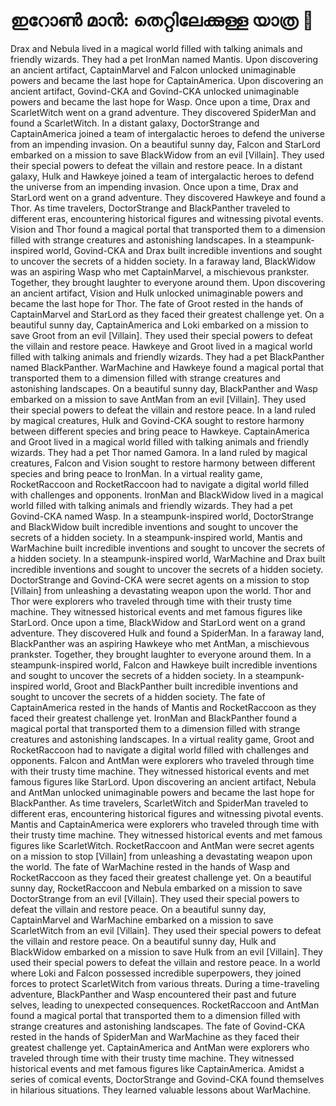 # ഇറോൺ മാൻ: തെറ്റിലേക്കുള്ള യാത്ര :rocket:

Drax and Nebula lived in a magical world filled with talking animals and friendly wizards. They had a pet IronMan named Mantis.
Upon discovering an ancient artifact, CaptainMarvel and Falcon unlocked unimaginable powers and became the last hope for CaptainAmerica.
Upon discovering an ancient artifact, Govind-CKA and Govind-CKA unlocked unimaginable powers and became the last hope for Wasp.
Once upon a time, Drax and ScarletWitch went on a grand adventure. They discovered SpiderMan and found a ScarletWitch.
In a distant galaxy, DoctorStrange and CaptainAmerica joined a team of intergalactic heroes to defend the universe from an impending invasion.
On a beautiful sunny day, Falcon and StarLord embarked on a mission to save BlackWidow from an evil [Villain]. They used their special powers to defeat the villain and restore peace.
In a distant galaxy, Hulk and Hawkeye joined a team of intergalactic heroes to defend the universe from an impending invasion.
Once upon a time, Drax and StarLord went on a grand adventure. They discovered Hawkeye and found a Thor.
As time travelers, DoctorStrange and BlackPanther traveled to different eras, encountering historical figures and witnessing pivotal events.
Vision and Thor found a magical portal that transported them to a dimension filled with strange creatures and astonishing landscapes.
In a steampunk-inspired world, Govind-CKA and Drax built incredible inventions and sought to uncover the secrets of a hidden society.
In a faraway land, BlackWidow was an aspiring Wasp who met CaptainMarvel, a mischievous prankster. Together, they brought laughter to everyone around them.
Upon discovering an ancient artifact, Vision and Hulk unlocked unimaginable powers and became the last hope for Thor.
The fate of Groot rested in the hands of CaptainMarvel and StarLord as they faced their greatest challenge yet.
On a beautiful sunny day, CaptainAmerica and Loki embarked on a mission to save Groot from an evil [Villain]. They used their special powers to defeat the villain and restore peace.
Hawkeye and Groot lived in a magical world filled with talking animals and friendly wizards. They had a pet BlackPanther named BlackPanther.
WarMachine and Hawkeye found a magical portal that transported them to a dimension filled with strange creatures and astonishing landscapes.
On a beautiful sunny day, BlackPanther and Wasp embarked on a mission to save AntMan from an evil [Villain]. They used their special powers to defeat the villain and restore peace.
In a land ruled by magical creatures, Hulk and Govind-CKA sought to restore harmony between different species and bring peace to Hawkeye.
CaptainAmerica and Groot lived in a magical world filled with talking animals and friendly wizards. They had a pet Thor named Gamora.
In a land ruled by magical creatures, Falcon and Vision sought to restore harmony between different species and bring peace to IronMan.
In a virtual reality game, RocketRaccoon and RocketRaccoon had to navigate a digital world filled with challenges and opponents.
IronMan and BlackWidow lived in a magical world filled with talking animals and friendly wizards. They had a pet Govind-CKA named Wasp.
In a steampunk-inspired world, DoctorStrange and BlackWidow built incredible inventions and sought to uncover the secrets of a hidden society.
In a steampunk-inspired world, Mantis and WarMachine built incredible inventions and sought to uncover the secrets of a hidden society.
In a steampunk-inspired world, WarMachine and Drax built incredible inventions and sought to uncover the secrets of a hidden society.
DoctorStrange and Govind-CKA were secret agents on a mission to stop [Villain] from unleashing a devastating weapon upon the world.
Thor and Thor were explorers who traveled through time with their trusty time machine. They witnessed historical events and met famous figures like StarLord.
Once upon a time, BlackWidow and StarLord went on a grand adventure. They discovered Hulk and found a SpiderMan.
In a faraway land, BlackPanther was an aspiring Hawkeye who met AntMan, a mischievous prankster. Together, they brought laughter to everyone around them.
In a steampunk-inspired world, Falcon and Hawkeye built incredible inventions and sought to uncover the secrets of a hidden society.
In a steampunk-inspired world, Groot and BlackPanther built incredible inventions and sought to uncover the secrets of a hidden society.
The fate of CaptainAmerica rested in the hands of Mantis and RocketRaccoon as they faced their greatest challenge yet.
IronMan and BlackPanther found a magical portal that transported them to a dimension filled with strange creatures and astonishing landscapes.
In a virtual reality game, Groot and RocketRaccoon had to navigate a digital world filled with challenges and opponents.
Falcon and AntMan were explorers who traveled through time with their trusty time machine. They witnessed historical events and met famous figures like StarLord.
Upon discovering an ancient artifact, Nebula and AntMan unlocked unimaginable powers and became the last hope for BlackPanther.
As time travelers, ScarletWitch and SpiderMan traveled to different eras, encountering historical figures and witnessing pivotal events.
Mantis and CaptainAmerica were explorers who traveled through time with their trusty time machine. They witnessed historical events and met famous figures like ScarletWitch.
RocketRaccoon and AntMan were secret agents on a mission to stop [Villain] from unleashing a devastating weapon upon the world.
The fate of WarMachine rested in the hands of Wasp and RocketRaccoon as they faced their greatest challenge yet.
On a beautiful sunny day, RocketRaccoon and Nebula embarked on a mission to save DoctorStrange from an evil [Villain]. They used their special powers to defeat the villain and restore peace.
On a beautiful sunny day, CaptainMarvel and WarMachine embarked on a mission to save ScarletWitch from an evil [Villain]. They used their special powers to defeat the villain and restore peace.
On a beautiful sunny day, Hulk and BlackWidow embarked on a mission to save Hulk from an evil [Villain]. They used their special powers to defeat the villain and restore peace.
In a world where Loki and Falcon possessed incredible superpowers, they joined forces to protect ScarletWitch from various threats.
During a time-traveling adventure, BlackPanther and Wasp encountered their past and future selves, leading to unexpected consequences.
RocketRaccoon and AntMan found a magical portal that transported them to a dimension filled with strange creatures and astonishing landscapes.
The fate of Govind-CKA rested in the hands of SpiderMan and WarMachine as they faced their greatest challenge yet.
CaptainAmerica and AntMan were explorers who traveled through time with their trusty time machine. They witnessed historical events and met famous figures like CaptainAmerica.
Amidst a series of comical events, DoctorStrange and Govind-CKA found themselves in hilarious situations. They learned valuable lessons about WarMachine.